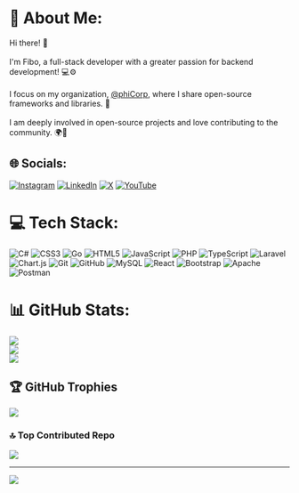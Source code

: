 # 💫 About Me:
Hi there! 👋<br><br>I'm Fibo, a full-stack developer with a greater passion for backend development! 💻⚙️<br><br>I focus on my organization, [@phiCorp](https://github.com/phiCorp), where I share open-source frameworks and libraries. 🚀<br><br>I am deeply involved in open-source projects and love contributing to the community. 🌍💬


## 🌐 Socials:
[![Instagram](https://img.shields.io/badge/Instagram-%23E4405F.svg?logo=Instagram&logoColor=white)](https://instagram.com/thephibonacci) [![LinkedIn](https://img.shields.io/badge/LinkedIn-%230077B5.svg?logo=linkedin&logoColor=white)](https://linkedin.com/in/abolfazlfaqani) [![X](https://img.shields.io/badge/X-black.svg?logo=X&logoColor=white)](https://x.com/thephibonacci) [![YouTube](https://img.shields.io/badge/YouTube-%23FF0000.svg?logo=YouTube&logoColor=white)](https://youtube.com/@phicorp) 

# 💻 Tech Stack:
![C#](https://img.shields.io/badge/c%23-%23239120.svg?style=for-the-badge&logo=csharp&logoColor=white) ![CSS3](https://img.shields.io/badge/css3-%231572B6.svg?style=for-the-badge&logo=css3&logoColor=white) ![Go](https://img.shields.io/badge/go-%2300ADD8.svg?style=for-the-badge&logo=go&logoColor=white) ![HTML5](https://img.shields.io/badge/html5-%23E34F26.svg?style=for-the-badge&logo=html5&logoColor=white) ![JavaScript](https://img.shields.io/badge/javascript-%23323330.svg?style=for-the-badge&logo=javascript&logoColor=%23F7DF1E) ![PHP](https://img.shields.io/badge/php-%23777BB4.svg?style=for-the-badge&logo=php&logoColor=white) ![TypeScript](https://img.shields.io/badge/typescript-%23007ACC.svg?style=for-the-badge&logo=typescript&logoColor=white) ![Laravel](https://img.shields.io/badge/laravel-%23FF2D20.svg?style=for-the-badge&logo=laravel&logoColor=white) ![Chart.js](https://img.shields.io/badge/chart.js-F5788D.svg?style=for-the-badge&logo=chart.js&logoColor=white) ![Git](https://img.shields.io/badge/git-%23F05033.svg?style=for-the-badge&logo=git&logoColor=white) ![GitHub](https://img.shields.io/badge/github-%23121011.svg?style=for-the-badge&logo=github&logoColor=white) ![MySQL](https://img.shields.io/badge/mysql-4479A1.svg?style=for-the-badge&logo=mysql&logoColor=white) ![React](https://img.shields.io/badge/react-%2320232a.svg?style=for-the-badge&logo=react&logoColor=%2361DAFB) ![Bootstrap](https://img.shields.io/badge/bootstrap-%238511FA.svg?style=for-the-badge&logo=bootstrap&logoColor=white) ![Apache](https://img.shields.io/badge/apache-%23D42029.svg?style=for-the-badge&logo=apache&logoColor=white) ![Postman](https://img.shields.io/badge/Postman-FF6C37?style=for-the-badge&logo=postman&logoColor=white)
# 📊 GitHub Stats:
![](https://github-readme-stats.vercel.app/api?username=thephibonacci&theme=dark&hide_border=true&include_all_commits=true&count_private=true)<br/>
![](https://github-readme-streak-stats.herokuapp.com/?user=thephibonacci&theme=dark&hide_border=true)<br/>
![](https://github-readme-stats.vercel.app/api/top-langs/?username=thephibonacci&theme=dark&hide_border=true&include_all_commits=true&count_private=true&layout=compact)

## 🏆 GitHub Trophies
![](https://github-profile-trophy.vercel.app/?username=thephibonacci&theme=dark&no-frame=true&no-bg=true&margin-w=4)

### 🔝 Top Contributed Repo
![](https://github-contributor-stats.vercel.app/api?username=thephibonacci&limit=5&theme=dark&combine_all_yearly_contributions=true)

---
[![](https://visitcount.itsvg.in/api?id=thephibonacci&icon=5&color=1)](https://visitcount.itsvg.in)

<!-- Proudly created with GPRM ( https://gprm.itsvg.in ) -->
